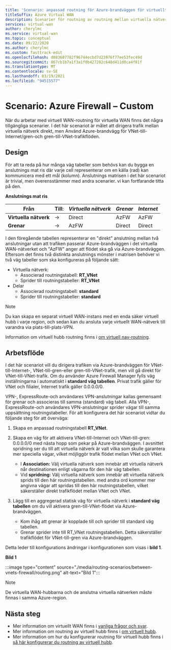 ```yaml
---
title: 'Scenario: anpassad routning för Azure-brandväggen för virtuellt WAN'
titleSuffix: Azure Virtual WAN
description: Scenarier för routning av routning mellan virtuella nätverk direkt, men Använd Azure-brandväggen för VNet->Internet/gren och gren till VNet-trafikflöden
services: virtual-wan
author: cherylmc
ms.service: virtual-wan
ms.topic: conceptual
ms.date: 09/22/2020
ms.author: cherylmc
ms.custom: fasttrack-edit
ms.openlocfilehash: d083607782f96744ecbd7d23976f77ee53fec49d
ms.sourcegitcommit: 867cb1b7a1f3a1f0b427282c648d411d0ca4f81f
ms.translationtype: MT
ms.contentlocale: sv-SE
ms.lasthandoff: 03/19/2021
ms.locfileid: "94515577"
---
```

# <a name="scenario-azure-firewall---custom"></a>Scenario: Azure Firewall – Custom

När du arbetar med virtuell WAN-routning för virtuella WAN finns det några tillgängliga scenarier. I det här scenariot är målet att dirigera trafik mellan virtuella nätverk direkt, men Använd Azure-brandvägg för VNet-till-Internet/gren-och gren-till-VNet-trafikflöden.

## <a name="design"></a><a name="design"></a>Design

För att ta reda på hur många väg tabeller som behövs kan du bygga en anslutnings mat ris där varje cell representerar om en källa (rad) kan kommunicera med ett mål (kolumn). Anslutnings matrisen i det här scenariot är trivial, men överensstämmer med andra scenarier. vi kan fortfarande titta på den.

**Anslutnings mat ris**

| Från           | Till:      | *Virtuella nätverk*      | *Grenar*    | *Internet*   |
|---             |---       |---           |---            |---           |
| **Virtuella nätverk**      |   &#8594;|    Direct    |     AzFW      |     AzFW     |
| **Grenar**   |   &#8594;|    AzFW      |    Direct     |    Direct    |

I den föregående tabellen representerar en "direkt" anslutning mellan två anslutningar utan att trafiken passerar Azure-brandväggen i det virtuella WAN-nätverket och "AzFW" anger att flödet ska gå via Azure-brandväggen. Eftersom det finns två distinkta anslutnings mönster i matrisen behöver vi två väg tabeller som ska konfigureras på följande sätt:

* Virtuella nätverk:
  * Associerad routningstabell: **RT_VNet**
  * Sprider till routningstabeller: **RT_VNet**
* Delar
  * Associerad routningstabell: **standard**
  * Sprider till routningstabeller: **standard**

> [!NOTE]
> Du kan skapa en separat virtuell WAN-instans med en enda säker virtuell hubb i varje region, och sedan kan du ansluta varje virtuellt WAN-nätverk till varandra via plats-till-plats-VPN.

Information om virtuell hubb routning finns i [om virtuell nav-routning](about-virtual-hub-routing.md).

## <a name="workflow"></a><a name="workflow"></a>Arbetsflöde

I det här scenariot vill du dirigera trafiken via Azure-brandväggen för VNet-till-Internet-, VNet-till-gren-eller gren-till-VNet-trafik, men vill gå direkt för VNet-till-VNet-trafik. Om du använder Azure Firewall Manager fylls väg inställningarna i automatiskt i **standard väg tabellen**. Privat trafik gäller för VNet och filialer, Internet trafik gäller 0.0.0.0/0.

VPN-, ExpressRoute-och användares VPN-anslutningar kallas gemensamt för grenar och associeras till samma (standard) väg tabell. Alla VPN-, ExpressRoute-och användares VPN-anslutningar sprider vägar till samma uppsättning routningstabeller. För att konfigurera det här scenariot vidtar du följande steg för att överväga:

1. Skapa en anpassad routningstabell **RT_VNet**.
1. Skapa en väg för att aktivera VNet-till-Internet och VNet-till-gren: 0.0.0.0/0 med nästa hopp som pekar på Azure-brandväggen. I avsnittet spridning ser du till att virtuella nätverk är valt vilka som skulle garantera mer speciella vägar, vilket möjliggör trafik flödet mellan VNet och VNet.

   * I **Association:** Välj virtuella nätverk som innebär att virtuella nätverk når destinationen enligt vägarna för den här väg tabellen.
   * Vid **spridning:** Välj virtuella nätverk som innebär att virtuella nätverk sprids till den här routningstabellen. med andra ord kommer mer angivna vägar att spridas till den här routningstabellen, vilket säkerställer direkt trafikflödet mellan VNet och VNet.

1. Lägg till en aggregerad statisk väg för virtuella nätverk i **standard väg tabellen** om du vill aktivera gren-till-VNet-flödet via Azure-brandväggen.

   * Kom ihåg att grenar är kopplade till och sprider till standard väg tabellen.
   * Grenar sprider inte till RT_VNet routningstabellen. Detta säkerställer trafikflödet för VNet-till-gren via Azure-brandväggen.

Detta leder till konfigurations ändringar i konfigurationen som visas i **bild 1**.

**Bild 1**

:::image type="content" source="./media/routing-scenarios/between-vnets-firewall/routing.png" alt-text="Bild 1":::

> [!NOTE]
> De virtuella WAN-hubbarna och de anslutna virtuella nätverken måste finnas i samma Azure-region.

## <a name="next-steps"></a>Nästa steg

* Mer information om virtuellt WAN finns i [vanliga frågor och svar](virtual-wan-faq.md).
* Mer information om routning av virtuell hubb finns i [om virtuell hubb](about-virtual-hub-routing.md).
* Mer information om hur du konfigurerar routning för virtuell hubb finns i [så här konfigurerar du routning av virtuell hubb](how-to-virtual-hub-routing.md).
